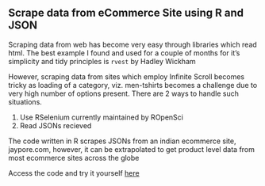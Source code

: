 Scrape data from eCommerce Site using R and JSON
------------------------------------------------

Scraping data from web has become very easy through libraries which read
html. The best example I found and used for a couple of months for it’s
simplicity and tidy principles is `rvest` by Hadley Wickham

However, scraping data from sites which employ Infinite Scroll becomes
tricky as loading of a category, viz. men-tshirts becomes a challenge
due to very high number of options present. There are 2 ways to handle
such situations.

1.  Use RSelenium currently maintained by ROpenSci
2.  Read JSONs recieved

The code written in R scrapes JSONs from an indian ecommerce site,
jaypore.com, however, it can be extrapolated to get product level data
from most ecommerce sites across the globe

Access the code and try it yourself
[here](https://github.com/nitishsahay023/webScrapeJson)

